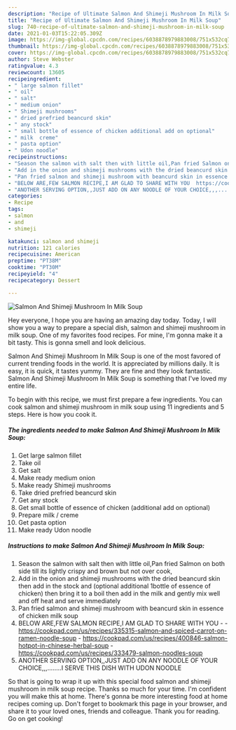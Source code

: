 ```yaml
---
description: "Recipe of Ultimate Salmon And Shimeji Mushroom In Milk Soup"
title: "Recipe of Ultimate Salmon And Shimeji Mushroom In Milk Soup"
slug: 740-recipe-of-ultimate-salmon-and-shimeji-mushroom-in-milk-soup
date: 2021-01-03T15:22:05.309Z
image: https://img-global.cpcdn.com/recipes/6038878979883008/751x532cq70/salmon-and-shimeji-mushroom-in-milk-soup-recipe-main-photo.jpg
thumbnail: https://img-global.cpcdn.com/recipes/6038878979883008/751x532cq70/salmon-and-shimeji-mushroom-in-milk-soup-recipe-main-photo.jpg
cover: https://img-global.cpcdn.com/recipes/6038878979883008/751x532cq70/salmon-and-shimeji-mushroom-in-milk-soup-recipe-main-photo.jpg
author: Steve Webster
ratingvalue: 4.3
reviewcount: 13605
recipeingredient:
- " large salmon fillet"
- " oil"
- " salt"
- " medium onion"
- " Shimeji mushrooms"
- " dried prefried beancurd skin"
- " any stock"
- " small bottle of essence of chicken additional add on optional"
- " milk  creme"
- " pasta option"
- " Udon noodle"
recipeinstructions:
- "Season the salmon with salt then with little oil,Pan fried Salmon on both side till its lightly crispy and brown but not over cook,"
- "Add in the onion and shimeji mushrooms with the dried beancurd skin then add in the stock and (optional additional 1bottle of essence of chicken) then bring it to a boil then add in the milk and gently mix well and off heat and serve immediately"
- "Pan fried salmon and shimeji mushroom with beancurd skin in essence of chicken milk soup"
- "BELOW ARE,FEW SALMON RECIPE,I AM GLAD TO SHARE WITH YOU  https://cookpad.com/us/recipes/335315-salmon-and-spiced-carrot-on-ramen-noodle-soup https://cookpad.com/us/recipes/400846-salmon-hotpot-in-chinese-herbal-soup https://cookpad.com/us/recipes/333479-salmon-noodles-soup"
- "ANOTHER SERVING OPTION,,JUST ADD ON ANY NOODLE OF YOUR CHOICE,,,........I SERVE THIS DISH WITH UDON NOODLE"
categories:
- Recipe
tags:
- salmon
- and
- shimeji

katakunci: salmon and shimeji 
nutrition: 121 calories
recipecuisine: American
preptime: "PT38M"
cooktime: "PT30M"
recipeyield: "4"
recipecategory: Dessert

---
```



![Salmon And Shimeji Mushroom In Milk Soup](https://img-global.cpcdn.com/recipes/6038878979883008/751x532cq70/salmon-and-shimeji-mushroom-in-milk-soup-recipe-main-photo.jpg)

Hey everyone, I hope you are having an amazing day today. Today, I will show you a way to prepare a special dish, salmon and shimeji mushroom in milk soup. One of my favorites food recipes. For mine, I'm gonna make it a bit tasty. This is gonna smell and look delicious.



Salmon And Shimeji Mushroom In Milk Soup is one of the most favored of current trending foods in the world. It is appreciated by millions daily. It is easy, it is quick, it tastes yummy. They are fine and they look fantastic. Salmon And Shimeji Mushroom In Milk Soup is something that I've loved my entire life.


To begin with this recipe, we must first prepare a few ingredients. You can cook salmon and shimeji mushroom in milk soup using 11 ingredients and 5 steps. Here is how you cook it.

<!--inarticleads1-->

##### The ingredients needed to make Salmon And Shimeji Mushroom In Milk Soup:

1. Get  large salmon fillet
1. Take  oil
1. Get  salt
1. Make ready  medium onion
1. Make ready  Shimeji mushrooms
1. Take  dried prefried beancurd skin
1. Get  any stock
1. Get  small bottle of essence of chicken (additional add on optional)
1. Prepare  milk / creme
1. Get  pasta option
1. Make ready  Udon noodle




<!--inarticleads2-->

##### Instructions to make Salmon And Shimeji Mushroom In Milk Soup:

1. Season the salmon with salt then with little oil,Pan fried Salmon on both side till its lightly crispy and brown but not over cook,
1. Add in the onion and shimeji mushrooms with the dried beancurd skin then add in the stock and (optional additional 1bottle of essence of chicken) then bring it to a boil then add in the milk and gently mix well and off heat and serve immediately
1. Pan fried salmon and shimeji mushroom with beancurd skin in essence of chicken milk soup
1. BELOW ARE,FEW SALMON RECIPE,I AM GLAD TO SHARE WITH YOU -  - https://cookpad.com/us/recipes/335315-salmon-and-spiced-carrot-on-ramen-noodle-soup - https://cookpad.com/us/recipes/400846-salmon-hotpot-in-chinese-herbal-soup - https://cookpad.com/us/recipes/333479-salmon-noodles-soup
1. ANOTHER SERVING OPTION,,JUST ADD ON ANY NOODLE OF YOUR CHOICE,,,........I SERVE THIS DISH WITH UDON NOODLE




So that is going to wrap it up with this special food salmon and shimeji mushroom in milk soup recipe. Thanks so much for your time. I'm confident you will make this at home. There's gonna be more interesting food at home recipes coming up. Don't forget to bookmark this page in your browser, and share it to your loved ones, friends and colleague. Thank you for reading. Go on get cooking!
